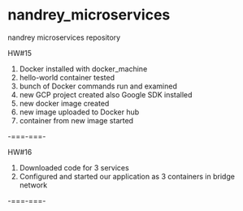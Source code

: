 # nandrey_microservices
nandrey microservices repository

HW#15

1. Docker installed with docker_machine
2. hello-world container tested
3. bunch of Docker commands run and examined
4. new GCP project created also Google SDK installed
5. new docker image created
6. new image uploaded to Docker hub
7. container from new image started

-===-===-

HW#16

1. Downloaded code for 3 services
2. Configured and started our application as 3 containers in bridge network

-===-===-
